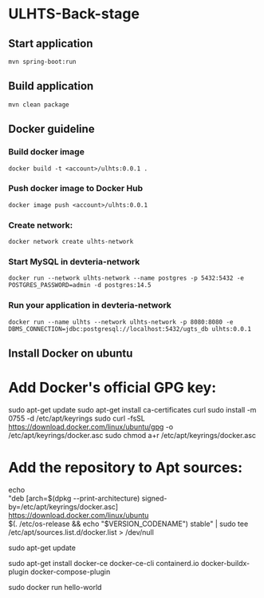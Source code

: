 # ULHTS-Back-stage

## Start application
`mvn spring-boot:run`

## Build application
`mvn clean package`

## Docker guideline
### Build docker image
`docker build -t <account>/ulhts:0.0.1 .`
### Push docker image to Docker Hub
`docker image push <account>/ulhts:0.0.1`
### Create network:
`docker network create ulhts-network`
### Start MySQL in devteria-network
`docker run --network ulhts-network --name postgres -p 5432:5432 -e POSTGRES_PASSWORD=admin -d postgres:14.5`
### Run your application in devteria-network
`docker run --name ulhts --network ulhts-network -p 8080:8080 -e DBMS_CONNECTION=jdbc:postgresql://localhost:5432/ugts_db ulhts:0.0.1`

## Install Docker on ubuntu

# Add Docker's official GPG key:
sudo apt-get update
sudo apt-get install ca-certificates curl
sudo install -m 0755 -d /etc/apt/keyrings
sudo curl -fsSL https://download.docker.com/linux/ubuntu/gpg -o /etc/apt/keyrings/docker.asc
sudo chmod a+r /etc/apt/keyrings/docker.asc

# Add the repository to Apt sources:
echo \
"deb [arch=$(dpkg --print-architecture) signed-by=/etc/apt/keyrings/docker.asc] https://download.docker.com/linux/ubuntu \
$(. /etc/os-release && echo "$VERSION_CODENAME") stable" | sudo tee /etc/apt/sources.list.d/docker.list > /dev/null

sudo apt-get update

sudo apt-get install docker-ce docker-ce-cli containerd.io docker-buildx-plugin docker-compose-plugin

sudo docker run hello-world